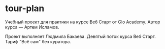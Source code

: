 # tour-plan

Учебный проект для практики на курсе Веб Старт от Glo Academy. Автор курса — Артем Исламов.

Проект выполняет
Людмила Бакаева. Девятый поток курса Веб Старт. Тариф "Всё сам" без куратора.
